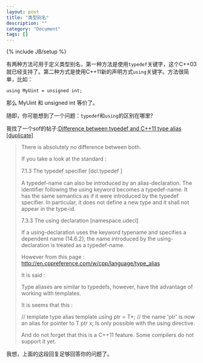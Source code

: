 ```yaml
---
layout: post
title: "类型别名"
description: ""
category: "Document"
tags: []
---
```

{% include JB/setup %}

有两种方法可用于定义类型别名，第一种方法是使用`typedef`关键字，这个C++03就已经支持了。第二种方式是使用C++11新的声明方式`using`关键字。方法很简单，比如：

    using MyUint = unsigned int;

那么 MyUint 和 unsigned int 等价了。

随即，你可能想到了一个问题：`typedef`和`using`的区别在哪里?

我找了一个sof的帖子:[Difference between typedef and C++11 type alias [duplicate]](http://stackoverflow.com/questions/18287151/difference-between-typedef-and-c11-type-alia)

> There is absolutely no difference between both.
> 
> If you take a look at the standard :
> 
> 7.1.3 The typedef speciﬁer [dcl.typedef ]
> 
> A typedef-name can also be introduced by an alias-declaration. The identifier following the using keyword becomes a typedef-name. It has the same semantics as if it were introduced by the typedef specifier. In particular, it does not define a new type and it shall not appear in the type-id.
> 
> 7.3.3 The using declaration [namespace.udecl]
> 
> If a using-declaration uses the keyword typename and specifies a dependent name (14.6.2), the name introduced by the using-declaration is treated as a typedef-name.
> 
> However from this page : http://en.cppreference.com/w/cpp/language/type_alias
> 
> It is said :
> 
> Type aliases are similar to typedefs, however, have the advantage of working with templates.
> 
> It is seems that this :
> 
> // template type alias
> template<class T> using ptr = T*;
> // the name 'ptr<T>' is now an alias for pointer to T
> ptr<int> x;
> Is only possible with the using directive.
> 
> And do not forget that this is a C++11 feature. Some compilers do not support it yet.

我想，上面的这段回复足够回答你的问题了。
